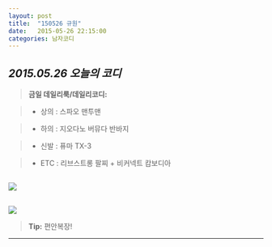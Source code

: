 ```yaml
---
layout: post
title:  "150526 규원"
date:   2015-05-26 22:15:00
categories: 남자코디
---
```





*2015.05.26 오늘의 코디*
-------------


> **금일 데일리룩/데일리코디:**

> - 상의 : 스파오 맨투맨





> - 하의 : 지오다노 버뮤다 반바지




> - 신발 : 퓨마 TX-3





> -  ETC : ​리브스트롱 팔찌 + 비커넥트 캄보디아







##  
![](https://lh4.googleusercontent.com/-b5uegK0TxA0/VWhswrYQo4I/AAAAAAAAADg/-gh_7jxO0E8/w720-h540-no/9-1.jpg)

##  
![](https://lh6.googleusercontent.com/-C7ZFmqhE_3Y/VWhswox6JDI/AAAAAAAAADc/adDafCWlGFg/w720-h540-no/9-2.jpg)


> **Tip:** 편안복장!


----------
